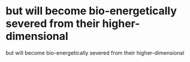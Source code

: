 # but will become bio-energetically severed from their higher-dimensional

but will become bio-energetically severed from their higher-dimensional